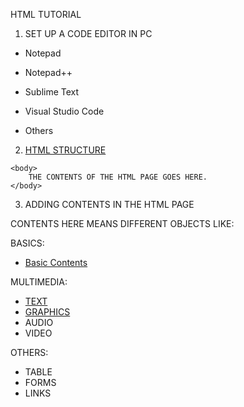 HTML TUTORIAL

1. SET UP A CODE EDITOR IN PC

- Notepad
- Notepad++
- Sublime Text
- Visual Studio Code

- Others


2. [HTML STRUCTURE](https://jaysshilpakar.github.io/HTML-TUTORIAL/1-htmlstructure.html)

<!DOCTYPE html>
<html>
    <head>
        <title>
            MY HTML PAGE
        </title>
    </head>

    <body>
        THE CONTENTS OF THE HTML PAGE GOES HERE.
    </body>

</html>


3. ADDING CONTENTS IN THE HTML PAGE

CONTENTS HERE MEANS DIFFERENT OBJECTS LIKE:

BASICS:
- [Basic Contents](https://jaysshilpakar.github.io/HTML-TUTORIAL/2-htmlbasics.html)

MULTIMEDIA:
- [TEXT](https://jaysshilpakar.github.io/HTML-TUTORIAL/3-htmltext.html)
- [GRAPHICS](https://jaysshilpakar.github.io/HTML-TUTORIAL/4-htmlgraphics.html)
- AUDIO
- VIDEO

OTHERS:
- TABLE
- FORMS
- LINKS
